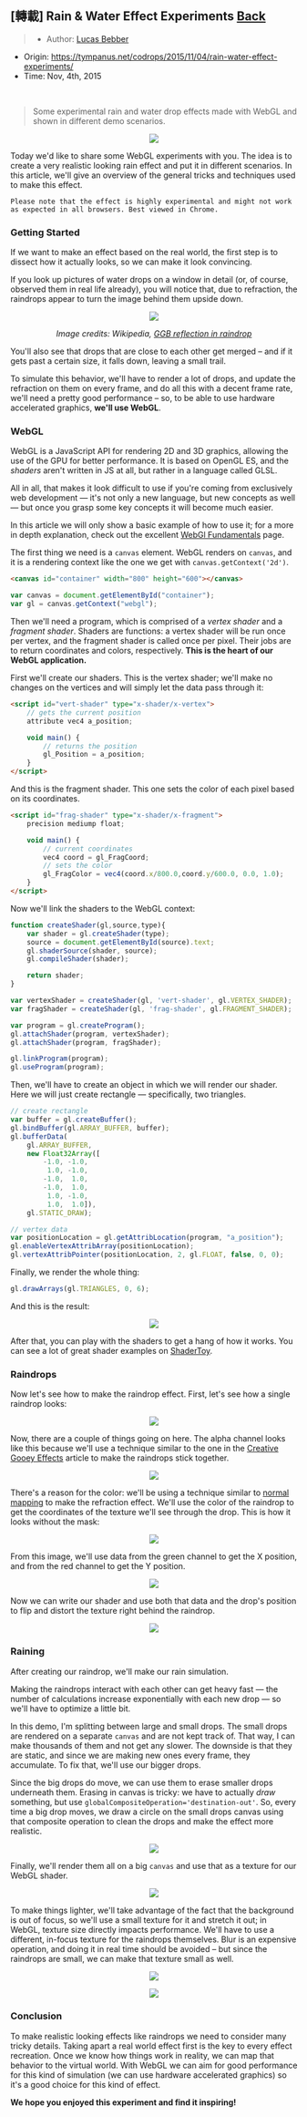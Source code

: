 ## [轉載] Rain & Water Effect Experiments [Back](./../post.md)

> - Author: [Lucas Bebber](https://github.com/lbebber)
- Origin: https://tympanus.net/codrops/2015/11/04/rain-water-effect-experiments/
- Time: Nov, 4th, 2015

<br />

> Some experimental rain and water drop effects made with WebGL and shown in different demo scenarios.

<p align="center">
    <img src="./RainEffects.jpg" />
</p>

Today we'd like to share some WebGL experiments with you. The idea is to create a very realistic looking rain effect and put it in different scenarios. In this article, we'll give an overview of the general tricks and techniques used to make this effect.

```
Please note that the effect is highly experimental and might not work as expected in all browsers. Best viewed in Chrome.
```

### Getting Started

If we want to make an effect based on the real world, the first step is to dissect how it actually looks, so we can make it look convincing.

If you look up pictures of water drops on a window in detail (or, of course, observed them in real life already), you will notice that, due to refraction, the raindrops appear to turn the image behind them upside down.

<p align="center">
    <img src="./755px-GGB_reflection_in_raindrops.jpg" />
</p>
<p align="center">
    <em>Image credits: Wikipedia, <a href="https://en.wikipedia.org/wiki/File:GGB_reflection_in_raindrops.jpg" target="_blank">GGB reflection in raindrop</a></em>
</p>

You'll also see that drops that are close to each other get merged – and if it gets past a certain size, it falls down, leaving a small trail.

To simulate this behavior, we'll have to render a lot of drops, and update the refraction on them on every frame, and do all this with a decent frame rate, we'll need a pretty good performance – so, to be able to use hardware accelerated graphics, **we'll use WebGL**.

### WebGL

WebGL is a JavaScript API for rendering 2D and 3D graphics, allowing the use of the GPU for better performance. It is based on OpenGL ES, and the *shaders* aren't written in JS at all, but rather in a language called GLSL.

All in all, that makes it look difficult to use if you're coming from exclusively web development — it's not only a new language, but new concepts as well — but once you grasp some key concepts it will become much easier.

In this article we will only show a basic example of how to use it; for a more in depth explanation, check out the excellent [WebGl Fundamentals](http://webglfundamentals.org/) page.

The first thing we need is a `canvas` element. WebGL renders on `canvas`, and it is a rendering context like the one we get with `canvas.getContext('2d')`.

```html
<canvas id="container" width="800" height="600"></canvas>
```

```js
var canvas = document.getElementById("container");
var gl = canvas.getContext("webgl");
```

Then we'll need a program, which is comprised of a *vertex shader* and a *fragment shader*. Shaders are functions: a vertex shader will be run once per vertex, and the fragment shader is called once per pixel. Their jobs are to return coordinates and colors, respectively. **This is the heart of our WebGL application.**

First we'll create our shaders. This is the vertex shader; we'll make no changes on the vertices and will simply let the data pass through it:

```html
<script id="vert-shader" type="x-shader/x-vertex">
    // gets the current position
    attribute vec4 a_position;

    void main() {
        // returns the position
        gl_Position = a_position;
    }
</script>
```

And this is the fragment shader. This one sets the color of each pixel based on its coordinates.

```html
<script id="frag-shader" type="x-shader/x-fragment">
    precision mediump float;

    void main() {
        // current coordinates
        vec4 coord = gl_FragCoord;
        // sets the color
        gl_FragColor = vec4(coord.x/800.0,coord.y/600.0, 0.0, 1.0);
    }
</script>
```

Now we'll link the shaders to the WebGL context:

```js
function createShader(gl,source,type){
    var shader = gl.createShader(type);
    source = document.getElementById(source).text;
    gl.shaderSource(shader, source);
    gl.compileShader(shader);

    return shader;
}

var vertexShader = createShader(gl, 'vert-shader', gl.VERTEX_SHADER);
var fragShader = createShader(gl, 'frag-shader', gl.FRAGMENT_SHADER);

var program = gl.createProgram();
gl.attachShader(program, vertexShader);
gl.attachShader(program, fragShader);

gl.linkProgram(program);
gl.useProgram(program);
```

Then, we'll have to create an object in which we will render our shader. Here we will just create rectangle — specifically, two triangles.

```js
// create rectangle
var buffer = gl.createBuffer();
gl.bindBuffer(gl.ARRAY_BUFFER, buffer);
gl.bufferData(
    gl.ARRAY_BUFFER,
    new Float32Array([
        -1.0, -1.0,
         1.0, -1.0,
        -1.0,  1.0,
        -1.0,  1.0,
         1.0, -1.0,
         1.0,  1.0]),
    gl.STATIC_DRAW);

// vertex data
var positionLocation = gl.getAttribLocation(program, "a_position");
gl.enableVertexAttribArray(positionLocation);
gl.vertexAttribPointer(positionLocation, 2, gl.FLOAT, false, 0, 0);
```

Finally, we render the whole thing:

```js
gl.drawArrays(gl.TRIANGLES, 0, 6);
```

And this is the result:

<p align="center">
    <img src="./webgl-1.png" />
</p>

After that, you can play with the shaders to get a hang of how it works. You can see a lot of great shader examples on [ShaderToy](http://shadertoy.com/).

### Raindrops

Now let's see how to make the raindrop effect. First, let's see how a single raindrop looks:

<p align="center">
    <img src="./drop1.png" />
</p>

Now, there are a couple of things going on here.
The alpha channel looks like this because we'll use a technique similar to the one in the [Creative Gooey Effects](http://tympanus.net/codrops/2015/03/10/creative-gooey-effects/) article to make the raindrops stick together.

<p align="center">
    <img src="./drop-merged.png" />
</p>

There's a reason for the color: we'll be using a technique similar to [normal mapping](https://en.wikipedia.org/wiki/Normal_mapping) to make the refraction effect. We'll use the color of the raindrop to get the coordinates of the texture we'll see through the drop. This is how it looks without the mask:

<p align="center">
    <img src="./drop-color.png" />
</p>

From this image, we'll use data from the green channel to get the X position, and from the red channel to get the Y position.

<p align="center">
    <img src="./drop-color2.png" />
</p>

Now we can write our shader and use both that data and the drop's position to flip and distort the texture right behind the raindrop.

<p align="center">
    <img src="./screen1_dropdetail.jpg" />
</p>

### Raining

After creating our raindrop, we'll make our rain simulation.

Making the raindrops interact with each other can get heavy fast — the number of calculations increase exponentially with each new drop — so we'll have to optimize a little bit.

In this demo, I'm splitting between large and small drops. The small drops are rendered on a separate `canvas` and are not kept track of. That way, I can make thousands of them and not get any slower. The downside is that they are static, and since we are making new ones every frame, they accumulate. To fix that, we'll use our bigger drops.

Since the big drops do move, we can use them to erase smaller drops underneath them. Erasing in canvas is tricky: we have to actually *draw* something, but use `globalCompositeOperation='destination-out'`. So, every time a big drop moves, we draw a circle on the small drops canvas using that composite operation to clean the drops and make the effect more realistic.

<p align="center">
    <img src="./screen2_droptrail.jpg" />
</p>

Finally, we'll render them all on a big `canvas` and use that as a texture for our WebGL shader.

<p align="center">
    <img src="./raindrops-no-texture.jpg" />
</p>

To make things lighter, we'll take advantage of the fact that the background is out of focus, so we'll use a small texture for it and stretch it out; in WebGL, texture size directly impacts performance. We'll have to use a different, in-focus texture for the raindrops themselves. Blur is an expensive operation, and doing it in real time should be avoided – but since the raindrops are small, we can make that texture small as well.

<p align="center">
    <img src="./texture-drizzle-fg.png" />
</p>

<p align="center">
    <img src="./texture-drizzle-bg.png" />
</p>

### Conclusion

To make realistic looking effects like raindrops we need to consider many tricky details. Taking apart a real world effect first is the key to every effect recreation. Once we know how things work in reality, we can map that behavior to the virtual world. With WebGL we can aim for good performance for this kind of simulation (we can use hardware accelerated graphics) so it's a good choice for this kind of effect.

**We hope you enjoyed this experiment and find it inspiring!**
